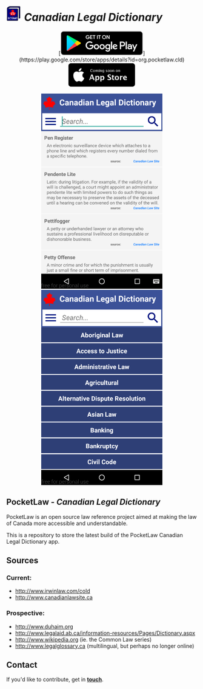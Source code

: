# <img src="https://github.com/pocket-law/canadian-legal-dictionary/blob/master/screenshots/logos/logo.png" width="40"> <i>Canadian Legal Dictionary</i>

<p align="center">
  [<img src="https://github.com/pocket-law/canadian-legal-dictionary/blob/master/screenshots/cs1.png" height="64">](https://play.google.com/store/apps/details?id=org.pocketlaw.cld)
  <img src="https://github.com/pocket-law/canadian-legal-dictionary/blob/master/screenshots/cs2.png" height="64">
</p>

<p align="center">
  <img src="https://github.com/pocket-law/canadian-legal-dictionary/blob/master/screenshots/main2.png" width="320">
  <img src="https://github.com/pocket-law/canadian-legal-dictionary/blob/master/screenshots/cats2.png" width="320">
</p>

## PocketLaw - ***Canadian Legal Dictionary***
PocketLaw is an open source law reference project aimed at making the law of Canada more accessible and understandable.

This is a repository to store the latest build of the PocketLaw Canadian Legal Dictionary app.

## Sources
### Current:
* http://www.irwinlaw.com/cold
* http://www.canadianlawsite.ca

### Prospective:
* http://www.duhaim.org
* http://www.legalaid.ab.ca/information-resources/Pages/Dictionary.aspx
* http://www.wikipedia.org (ie. the Common Law series)
* http://www.legalglossary.ca (multilingual, but perhaps no longer online)

## Contact
If you'd like to contribute, get in <b><a href="mailto:ggdev3@gmail.com">touch</a></b>.
